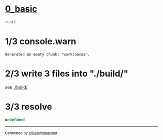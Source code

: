 # [0_basic](../../import_meta_subbuild.test.mjs#L23)

```js
run()
```

# 1/3 console.warn

```console
Generated an empty chunk: "workspaces".
```

# 2/3 write 3 files into "./build/"

see [./build/](./build/)

# 3/3 resolve

```js
undefined
```

---

<sub>
  Generated by <a href="https://github.com/jsenv/core/tree/main/packages/independent/snapshot">@jsenv/snapshot</a>
</sub>
